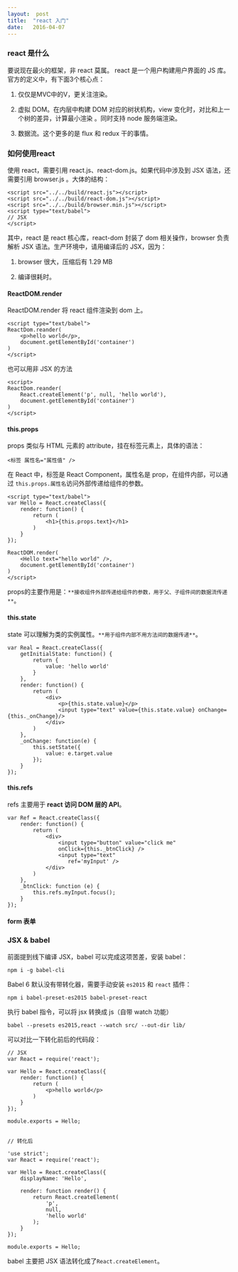 ```yaml
---
layout:  post
title:  "react 入门"
date:   2016-04-07
---
```


### react 是什么
要说现在最火的框架，非 react 莫属。
react 是一个用户构建用户界面的 JS 库。官方的定义中，有下面3个核心点：

1.  仅仅是MVC中的V，更关注渲染。

2. 虚拟 DOM。在内层中构建 DOM 对应的树状机构，view 变化时，对比和上一个树的差异，计算最小渲染 。同时支持 node 服务端渲染。

3. 数据流。这个更多的是 flux 和 redux 干的事情。


### 如何使用react
使用 react，需要引用 react.js、react-dom.js。如果代码中涉及到 JSX 语法，还需要引用 browser.js 。大体的结构：

```
<script src="../../build/react.js"></script>
<script src="../../build/react-dom.js"></script>
<script src="../../build/browser.min.js"></script>
<script type="text/babel">
// JSX
</script>
```
其中，react 是 react 核心库，react-dom 封装了 dom 相关操作，browser 负责解析 JSX 语法。生产环境中，请用编译后的 JSX，因为：

1. browser 很大，压缩后有 1.29 MB

2. 编译很耗时。


#### ReactDOM.render
ReactDOM.render 将 react 组件渲染到 dom 上。

```
<script type="text/babel">
ReactDom.reander(
	<p>hello world</p>,
	document.getElementById('container')
)
</script>
```

也可以用非 JSX 的方法

```
<script>
ReactDom.reander(
	React.createElement('p', null, 'hello world'),
	document.getElementById('container')
)
</script>
```


#### this.props
props 类似与 HTML 元素的 attribute，挂在标签元素上，具体的语法：

```
<标签 属性名="属性值" />
```
在 React 中，标签是 React Component，属性名是 prop，在组件内部，可以通过 `this.props.属性名`访问外部传递给组件的参数。

```
<script type="text/babel">
var Hello = React.createClass({
    render: function() {
        return (
            <h1>{this.props.text}</h1>
        )
    }
});

ReactDOM.render(
	<Hello text="hello world" />,
	document.getElementById('container')
)
</script>
```
props的主要作用是：`**接收组件外部传递给组件的参数，用于父、子组件间的数据流传递**`。 

#### this.state
state 可以理解为类的实例属性。`**用于组件内部不用方法间的数据传递**`。

```
var Real = React.createClass({
	getInitialState: function() {
		return {
			value: 'hello world'
		}
	},
	render: function() {
		return (
			<div>
				<p>{this.state.value}</p>	
				<input type="text" value={this.state.value} onChange={this._onChange}/>
			</div>
		)
	},
	_onChange: function(e) {
		this.setState({
			value: e.target.value
		});
	}
});
```

#### this.refs
refs 主要用于 **react 访问 DOM 层的 API**。

```
var Ref = React.createClass({
    render: function() {
        return (
            <div>
                <input type="button" value="click me"
                onClick={this._btnClick} />
                <input type="text"
                   ref='myInput' />
            </div>
        )
    },
    _btnClick: function (e) {
        this.refs.myInput.focus();
    }
});
```

#### form 表单


### JSX & babel
前面提到线下编译 JSX，babel 可以完成这项苦差，安装 babel：

```
npm i -g babel-cli
```

Babel 6 默认没有带转化器，需要手动安装 `es2015` 和 `react` 插件：

```
npm i babel-preset-es2015 babel-preset-react
```

执行 babel 指令，可以将 jsx 转换成 js（自带 watch 功能）

```
babel --presets es2015,react --watch src/ --out-dir lib/

```

可以对比一下转化前后的代码段：

```
// JSX
var React = require('react');

var Hello = React.createClass({
    render: function() {
        return (
            <p>hello world</p>
        )
    }
});

module.exports = Hello;


// 转化后

'use strict';
var React = require('react');

var Hello = React.createClass({
    displayName: 'Hello',

    render: function render() {
        return React.createElement(
            'p',
            null,
            'hello world'
        );
    }
});

module.exports = Hello;

```

babel 主要把 JSX 语法转化成了`React.createElement`。
